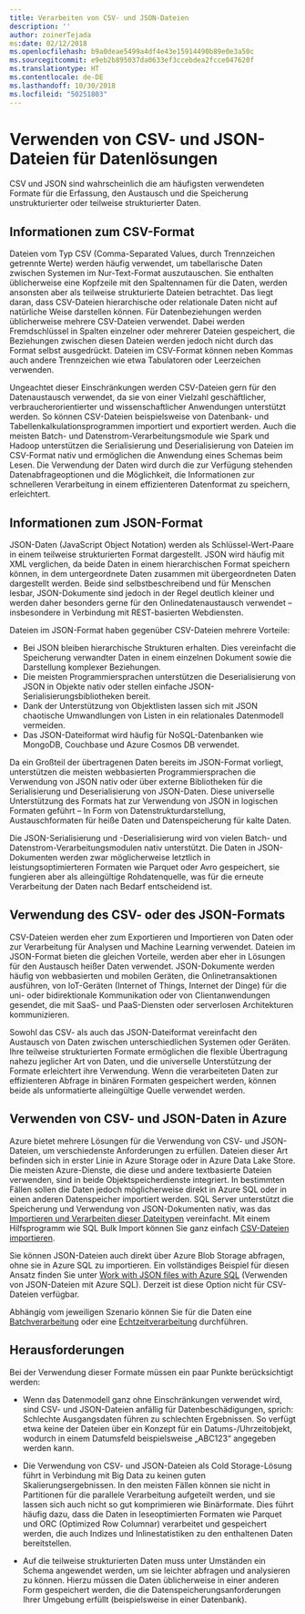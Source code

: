 ```yaml
---
title: Verarbeiten von CSV- und JSON-Dateien
description: ''
author: zoinerTejada
ms:date: 02/12/2018
ms.openlocfilehash: b9a0deae5499a4df4e43e15914490b89e0e3a50c
ms.sourcegitcommit: e9eb2b895037da0633ef3ccebdea2fcce047620f
ms.translationtype: HT
ms.contentlocale: de-DE
ms.lasthandoff: 10/30/2018
ms.locfileid: "50251803"
---
```

# <a name="working-with-csv-and-json-files-for-data-solutions"></a>Verwenden von CSV- und JSON-Dateien für Datenlösungen

CSV und JSON sind wahrscheinlich die am häufigsten verwendeten Formate für die Erfassung, den Austausch und die Speicherung unstrukturierter oder teilweise strukturierter Daten. 

## <a name="about-csv-format"></a>Informationen zum CSV-Format

Dateien vom Typ CSV (Comma-Separated Values, durch Trennzeichen getrennte Werte) werden häufig verwendet, um tabellarische Daten zwischen Systemen im Nur-Text-Format auszutauschen. Sie enthalten üblicherweise eine Kopfzeile mit den Spaltennamen für die Daten, werden ansonsten aber als teilweise strukturierte Dateien betrachtet. Das liegt daran, dass CSV-Dateien hierarchische oder relationale Daten nicht auf natürliche Weise darstellen können. Für Datenbeziehungen werden üblicherweise mehrere CSV-Dateien verwendet. Dabei werden Fremdschlüssel in Spalten einzelner oder mehrerer Dateien gespeichert, die Beziehungen zwischen diesen Dateien werden jedoch nicht durch das Format selbst ausgedrückt. Dateien im CSV-Format können neben Kommas auch andere Trennzeichen wie etwa Tabulatoren oder Leerzeichen verwenden.

Ungeachtet dieser Einschränkungen werden CSV-Dateien gern für den Datenaustausch verwendet, da sie von einer Vielzahl geschäftlicher, verbraucherorientierter und wissenschaftlicher Anwendungen unterstützt werden. So können CSV-Dateien beispielsweise von Datenbank- und Tabellenkalkulationsprogrammen importiert und exportiert werden. Auch die meisten Batch- und Datenstrom-Verarbeitungsmodule wie Spark und Hadoop unterstützen die Serialisierung und Deserialisierung von Dateien im CSV-Format nativ und ermöglichen die Anwendung eines Schemas beim Lesen. Die Verwendung der Daten wird durch die zur Verfügung stehenden Datenabfrageoptionen und die Möglichkeit, die Informationen zur schnelleren Verarbeitung in einem effizienteren Datenformat zu speichern, erleichtert.

## <a name="about-json-format"></a>Informationen zum JSON-Format

JSON-Daten (JavaScript Object Notation) werden als Schlüssel-Wert-Paare in einem teilweise strukturierten Format dargestellt. JSON wird häufig mit XML verglichen, da beide Daten in einem hierarchischen Format speichern können, in dem untergeordnete Daten zusammen mit übergeordneten Daten dargestellt werden. Beide sind selbstbeschreibend und für Menschen lesbar, JSON-Dokumente sind jedoch in der Regel deutlich kleiner und werden daher besonders gerne für den Onlinedatenaustausch verwendet – insbesondere in Verbindung mit REST-basierten Webdiensten. 

Dateien im JSON-Format haben gegenüber CSV-Dateien mehrere Vorteile:

* Bei JSON bleiben hierarchische Strukturen erhalten. Dies vereinfacht die Speicherung verwandter Daten in einem einzelnen Dokument sowie die Darstellung komplexer Beziehungen.
* Die meisten Programmiersprachen unterstützen die Deserialisierung von JSON in Objekte nativ oder stellen einfache JSON-Serialisierungsbibliotheken bereit.
* Dank der Unterstützung von Objektlisten lassen sich mit JSON chaotische Umwandlungen von Listen in ein relationales Datenmodell vermeiden.
* Das JSON-Dateiformat wird häufig für NoSQL-Datenbanken wie MongoDB, Couchbase und Azure Cosmos DB verwendet.

Da ein Großteil der übertragenen Daten bereits im JSON-Format vorliegt, unterstützen die meisten webbasierten Programmiersprachen die Verwendung von JSON nativ oder über externe Bibliotheken für die Serialisierung und Deserialisierung von JSON-Daten. Diese universelle Unterstützung des Formats hat zur Verwendung von JSON in logischen Formaten geführt – In Form von Datenstrukturdarstellung, Austauschformaten für heiße Daten und Datenspeicherung für kalte Daten.

Die JSON-Serialisierung und -Deserialisierung wird von vielen Batch- und Datenstrom-Verarbeitungsmodulen nativ unterstützt. Die Daten in JSON-Dokumenten werden zwar möglicherweise letztlich in leistungsoptimierteren Formaten wie Parquet oder Avro gespeichert, sie fungieren aber als alleingültige Rohdatenquelle, was für die erneute Verarbeitung der Daten nach Bedarf entscheidend ist.

## <a name="when-to-use-csv-or-json-formats"></a>Verwendung des CSV- oder des JSON-Formats

CSV-Dateien werden eher zum Exportieren und Importieren von Daten oder zur Verarbeitung für Analysen und Machine Learning verwendet. Dateien im JSON-Format bieten die gleichen Vorteile, werden aber eher in Lösungen für den Austausch heißer Daten verwendet. JSON-Dokumente werden häufig von webbasierten und mobilen Geräten, die Onlinetransaktionen ausführen, von IoT-Geräten (Internet of Things, Internet der Dinge) für die uni- oder bidirektionale Kommunikation oder von Clientanwendungen gesendet, die mit SaaS- und PaaS-Diensten oder serverlosen Architekturen kommunizieren. 

Sowohl das CSV- als auch das JSON-Dateiformat vereinfacht den Austausch von Daten zwischen unterschiedlichen Systemen oder Geräten. Ihre teilweise strukturierten Formate ermöglichen die flexible Übertragung nahezu jeglicher Art von Daten, und die universelle Unterstützung der Formate erleichtert ihre Verwendung. Wenn die verarbeiteten Daten zur effizienteren Abfrage in binären Formaten gespeichert werden, können beide als unformatierte alleingültige Quelle verwendet werden. 

## <a name="working-with-csv-and-json-data-in-azure"></a>Verwenden von CSV- und JSON-Daten in Azure

Azure bietet mehrere Lösungen für die Verwendung von CSV- und JSON-Dateien, um verschiedenste Anforderungen zu erfüllen. Dateien dieser Art befinden sich in erster Linie in Azure Storage oder in Azure Data Lake Store. Die meisten Azure-Dienste, die diese und andere textbasierte Dateien verwenden, sind in beide Objektspeicherdienste integriert. In bestimmten Fällen sollen die Daten jedoch möglicherweise direkt in Azure SQL oder in einen anderen Datenspeicher importiert werden. SQL Server unterstützt die Speicherung und Verwendung von JSON-Dokumenten nativ, was das [Importieren und Verarbeiten dieser Dateitypen](/sql/relational-databases/json/import-json-documents-into-sql-server) vereinfacht. Mit einem Hilfsprogramm wie SQL Bulk Import können Sie ganz einfach [CSV-Dateien importieren](/sql/relational-databases/json/import-json-documents-into-sql-server).

Sie können JSON-Dateien auch direkt über Azure Blob Storage abfragen, ohne sie in Azure SQL zu importieren. Ein vollständiges Beispiel für diesen Ansatz finden Sie unter [Work with JSON files with Azure SQL](https://medium.com/@mauridb/work-with-json-files-with-azure-sql-8946f066ddd4) (Verwenden von JSON-Dateien mit Azure SQL). Derzeit ist diese Option nicht für CSV-Dateien verfügbar.

Abhängig vom jeweiligen Szenario können Sie für die Daten eine [Batchverarbeitung](../big-data/batch-processing.md) oder eine [Echtzeitverarbeitung](../big-data/real-time-processing.md) durchführen.

## <a name="challenges"></a>Herausforderungen

Bei der Verwendung dieser Formate müssen ein paar Punkte berücksichtigt werden:

* Wenn das Datenmodell ganz ohne Einschränkungen verwendet wird, sind CSV- und JSON-Dateien anfällig für Datenbeschädigungen, sprich: Schlechte Ausgangsdaten führen zu schlechten Ergebnissen. So verfügt etwa keine der Dateien über ein Konzept für ein Datums-/Uhrzeitobjekt, wodurch in einem Datumsfeld beispielsweise „ABC123“ angegeben werden kann.

* Die Verwendung von CSV- und JSON-Dateien als Cold Storage-Lösung führt in Verbindung mit Big Data zu keinen guten Skalierungsergebnissen. In den meisten Fällen können sie nicht in Partitionen für die parallele Verarbeitung aufgeteilt werden, und sie lassen sich auch nicht so gut komprimieren wie Binärformate. Dies führt häufig dazu, dass die Daten in leseoptimierten Formaten wie Parquet und ORC (Optimized Row Columnar) verarbeitet und gespeichert werden, die auch Indizes und Inlinestatistiken zu den enthaltenen Daten bereitstellen.

* Auf die teilweise strukturierten Daten muss unter Umständen ein Schema angewendet werden, um sie leichter abfragen und analysieren zu können. Hierzu müssen die Daten üblicherweise in einer anderen Form gespeichert werden, die die Datenspeicherungsanforderungen Ihrer Umgebung erfüllt (beispielsweise in einer Datenbank).

